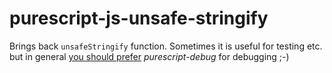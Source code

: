 # purescript-js-unsafe-stringify

Brings back `unsafeStringify` function. Sometimes it is useful for testing etc. but in general [you should prefer](https://github.com/purescript-deprecated/purescript-globals/issues/22) _purescript-debug_ for debugging ;-)
